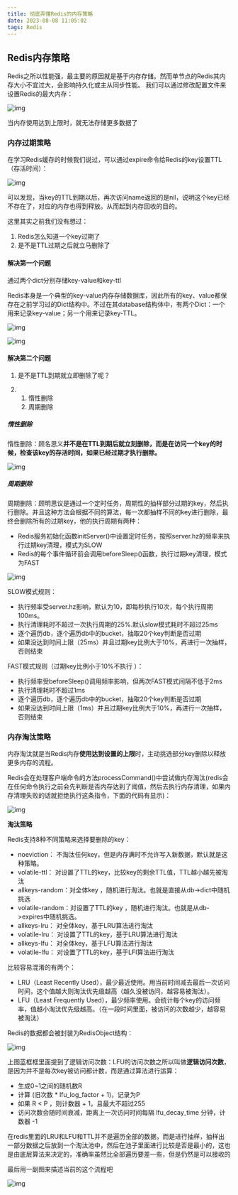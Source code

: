 ```yaml
---
title: 彻底弄懂Redis的内存策略
date: 2023-08-08 11:05:02
tags: Redis
---
```


## Redis内存策略

Redis之所以性能强，最主要的原因就是基于内存存储。然而单节点的Redis其内存大小不宜过大，会影响持久化或主从同步性能。
我们可以通过修改配置文件来设置Redis的最大内存：

![img](../pic/%E5%BD%BB%E5%BA%95%E5%BC%84%E6%87%82Redis%E7%9A%84%E5%86%85%E5%AD%98%E7%AD%96%E7%95%A5/1689684101459-fcfd7925-0b58-44a2-b0c6-929770abd05e.png)

当内存使用达到上限时，就无法存储更多数据了

### 内存过期策略

在学习Redis缓存的时候我们说过，可以通过expire命令给Redis的key设置TTL（存活时间）：

![img](../pic/%E5%BD%BB%E5%BA%95%E5%BC%84%E6%87%82Redis%E7%9A%84%E5%86%85%E5%AD%98%E7%AD%96%E7%95%A5/1689684101533-4e197692-0635-480c-88a4-ecf2675d8542.png)

可以发现，当key的TTL到期以后，再次访问name返回的是nil，说明这个key已经不存在了，对应的内存也得到释放。从而起到内存回收的目的。

这里其实之前我们没有想过：

1. Redis怎么知道一个key过期了
2. 是不是TTL过期之后就立马删除了



#### 解决第一个问题

通过两个dict分别存储key-value和key-ttl

Redis本身是一个典型的key-value内存存储数据库，因此所有的key、value都保存在之前学习过的Dict结构中。不过在其database结构体中，有两个Dict：一个用来记录key-value；另一个用来记录key-TTL。

![img](../pic/%E5%BD%BB%E5%BA%95%E5%BC%84%E6%87%82Redis%E7%9A%84%E5%86%85%E5%AD%98%E7%AD%96%E7%95%A5/1691461510713-829ee299-088a-411f-a8bb-fec07ed3fc02.png)

![img](../pic/%E5%BD%BB%E5%BA%95%E5%BC%84%E6%87%82Redis%E7%9A%84%E5%86%85%E5%AD%98%E7%AD%96%E7%95%A5/1691461612098-d44467bf-e6db-454d-b790-8ce7fe5ae30d.png)



#### 解决第二个问题

1. 是不是TTL到期就立即删除了呢？

1. 1. 惰性删除
   2. 周期删除 

##### 惰性删除

惰性删除：顾名思义**并不是在TTL到期后就立刻删除，而是在访问一个key的时候，检查该key的存活时间，如果已经过期才执行删除。**

![img](../pic/%E5%BD%BB%E5%BA%95%E5%BC%84%E6%87%82Redis%E7%9A%84%E5%86%85%E5%AD%98%E7%AD%96%E7%95%A5/1689684101819-94f78718-8a14-430e-8500-8569d2aac994.png)



##### 周期删除

周期删除：顾明思议是通过一个定时任务，周期性的抽样部分过期的key，然后执行删除。并且这种方法会根据不同的算法，每一次都抽样不同的key进行删除，最终会删除所有的过期key，他的执行周期有两种：

- Redis服务初始化函数initServer()中设置定时任务，按照server.hz的频率来执行过期key清理，模式为SLOW
- Redis的每个事件循环前会调用beforeSleep()函数，执行过期key清理，模式为FAST

![img](../pic/%E5%BD%BB%E5%BA%95%E5%BC%84%E6%87%82Redis%E7%9A%84%E5%86%85%E5%AD%98%E7%AD%96%E7%95%A5/1690450506068-9fcb7421-6757-4709-88c8-37f1ad768692.png)



SLOW模式规则：

- 执行频率受server.hz影响，默认为10，即每秒执行10次，每个执行周期100ms。
- 执行清理耗时不超过一次执行周期的25%.默认slow模式耗时不超过25ms
- 逐个遍历db，逐个遍历db中的bucket，抽取20个key判断是否过期
- 如果没达到时间上限（25ms）并且过期key比例大于10%，再进行一次抽样，否则结束

FAST模式规则（过期key比例小于10%不执行 ）：

- 执行频率受beforeSleep()调用频率影响，但两次FAST模式间隔不低于2ms
- 执行清理耗时不超过1ms
- 逐个遍历db，逐个遍历db中的bucket，抽取20个key判断是否过期
- 如果没达到时间上限（1ms）并且过期key比例大于10%，再进行一次抽样，否则结束

### 内存淘汰策略

内存淘汰就是当Redis内存**使用达到设置的上限**时，主动挑选部分key删除以释放更多内存的流程。

Redis会在处理客户端命令的方法processCommand()中尝试做内存淘汰(redis会在任何命令执行之前会先判断是否内存达到了阈值，然后去执行内存清理，如果内存清理失败的话就拒绝执行这条指令，下面的代码有显示)：

![img](../pic/%E5%BD%BB%E5%BA%95%E5%BC%84%E6%87%82Redis%E7%9A%84%E5%86%85%E5%AD%98%E7%AD%96%E7%95%A5/1691462614204-39ffa7aa-1367-4bae-b765-8c05510ad467.png)

**淘汰策略**

Redis支持8种不同策略来选择要删除的key：

- noeviction： 不淘汰任何key，但是内存满时不允许写入新数据，默认就是这种策略。
- volatile-ttl： 对设置了TTL的key，比较key的剩余TTL值，TTL越小越先被淘汰
- allkeys-random：对全体key ，随机进行淘汰。也就是直接从db->dict中随机挑选
- volatile-random：对设置了TTL的key ，随机进行淘汰。也就是从db->expires中随机挑选。
- allkeys-lru： 对全体key，基于LRU算法进行淘汰
- volatile-lru： 对设置了TTL的key，基于LRU算法进行淘汰
- allkeys-lfu： 对全体key，基于LFU算法进行淘汰
- volatile-lfu： 对设置了TTL的key，基于LFI算法进行淘汰

比较容易混淆的有两个： 

- LRU（Least Recently Used），最少最近使用。用当前时间减去最后一次访问时间，这个值越大则淘汰优先级越高（越久没被访问，越容易被淘汰）。
- LFU（Least Frequently Used），最少频率使用。会统计每个key的访问频率，值越小淘汰优先级越高。（在一段时间里面，被访问的次数越少，越容易被淘汰）

Redis的数据都会被封装为RedisObject结构：

![img](../pic/%E5%BD%BB%E5%BA%95%E5%BC%84%E6%87%82Redis%E7%9A%84%E5%86%85%E5%AD%98%E7%AD%96%E7%95%A5/1691462969944-ba40200f-5b3a-4267-815b-6c93c5f2f0bd.png)

上图蓝框框里面提到了逻辑访问次数：LFU的访问次数之所以叫做**逻辑访问次数**，是因为并不是每次key被访问都计数，而是通过算法进行运算：

- 生成0~1之间的随机数R
- 计算 (旧次数 * lfu_log_factor + 1)，记录为P
- 如果 R < P ，则计数器 + 1，且最大不超过255
- 访问次数会随时间衰减，距离上一次访问时间每隔 lfu_decay_time 分钟，计数器 -1





在redis里面的LRU和LFU和TTL并不是遍历全部的数据，而是进行抽样，抽样出一部分数据之后放到一个淘汰池中，然后在池子里面进行比较是否是最小的，这也是由底层算法来决定的，准确率虽然比全部遍历要差一些，但是仍然是可以接收的





最后用一副图来描述当前的这个流程吧

![img](../pic/%E5%BD%BB%E5%BA%95%E5%BC%84%E6%87%82Redis%E7%9A%84%E5%86%85%E5%AD%98%E7%AD%96%E7%95%A5/1689684102074-5c61df9d-bf70-4850-9fc1-975d6806e4a8.png)
